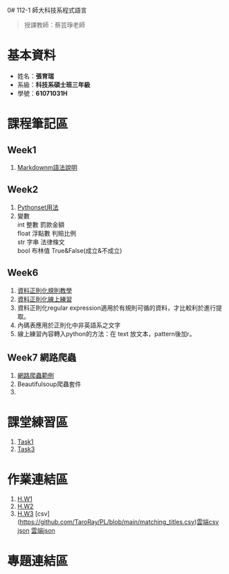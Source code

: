 0# 112-1 師大科技系程式語言  
  > 授課教師：蔡芸琤老師
# 基本資料  
  * 姓名：**張育瑞**  
  * 系級：**科技系碩士班三年級**
  * 學號：**61071031H**
# 課程筆記區
## Week1
 1.  [Markdownm語法說明](https://markdown.tw/)  
## Week2
 1.  [Pythonset用法](https://shengyu7697.github.io/python-set/)
 2.  變數  
    int   整數  罰款金額  
    float 浮點數 判賠比例  
    str   字串   法律條文  
    bool  布林值  True&False(成立&不成立)
## Week6
 1.  [資料正則化規則教學](http://perso.ens-lyon.fr/lise.vaudor/strings-et-expressions-regulieres/?fbclid=IwAR0IHvNKp43Qrfo0TqpolYPpMUfViSrCBDY8SmBveKm01yZ6PzHPxspVaNI)
 2.  [資料正則化線上練習](https://regexr.com/)
 3.  資料正則化regular expression適用於有規則可循的資料，才比較利於進行提取。
 4.  內碼表應用於正則化中非英語系之文字
 5.  線上練習內容轉入python的方法：在 text 放文本，pattern後加r。
## Week7 網路爬蟲
  1.  [網路爬蟲範例](https://blog.jiatool.com/series/python%E7%B6%B2%E8%B7%AF%E7%88%AC%E8%9F%B2%E5%AF%A6%E4%BE%8B/page/2/)  
  2.  Beautifulsoup爬蟲套件
  3.  
# 課堂練習區
  1.  [Task1](https://github.com/TaroRay/PL/blob/main/Task1.ipynb)  
  2.  [Task3](https://colab.research.google.com/drive/17P_lXYfHzF-Qx0VSmAq7AlDgA90OG2G1#scrollTo=i3GNb_M5ko47)
# 作業連結區
  1.  [H.W1](https://colab.research.google.com/drive/1v8OO1qbb4BbCyVENj4zvrMgDNiUxL7oV?usp=sharing)
  2.  [H.W2](https://github.com/TaroRay/PL/blob/main/20231007_H_W2%20.ipynb)  
  3.  [H.W3](https://github.com/TaroRay/PL/blob/main/20231030H_W3.ipynb)  [csv] (https://github.com/TaroRay/PL/blob/main/matching_titles.csv)[雲端csv](https://drive.google.com/drive/folders/1uPYyFeVHfgzm-RlxQ5261LIz_D6i-Kan) [json](https://github.com/TaroRay/PL/blob/main/matching_titles.json) [雲端json](https://drive.google.com/drive/folders/1uPYyFeVHfgzm-RlxQ5261LIz_D6i-Kan)
# 專題連結區
